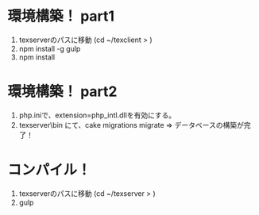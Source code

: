 # 環境構築！ part1
1. texserverのパスに移動 (cd ~/texclient > )
2. npm install -g gulp
3. npm install


# 環境構築！ part2
1. php.iniで、extension=php_intl.dllを有効にする。
2. texserver\bin にて、cake migrations migrate ⇒ データベースの構築が完了！


# コンパイル！
1. texserverのパスに移動 (cd ~/texserver > )
2. gulp